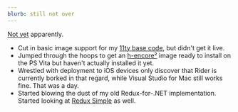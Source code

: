```yaml
---
blurb: still not over
---
```


[Not yet](/logs/2024-02.05) apparently.

- Cut in basic image support for my [11ty base code](https://github.com/starkos/industrious-publish/tree/develop), but didn't get it live.
- Jumped through the hoops to get an [h-encore²](https://github.com/TheOfficialFloW/h-encore-2) image ready to install on the PS Vita but haven't actually installed it yet.
- Wrestled with deployment to iOS devices only discover that Rider is currently borked in that regard, while Visual Studio for Mac still works fine. That was a day.
- Started blowing the dust of my old Redux-for-.NET implementation. Started looking at [Redux Simple](https://github.com/Odonno/ReduxSimple) as well.

